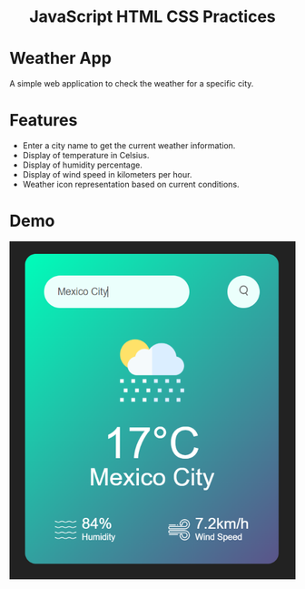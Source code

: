 # <h1 align="center">JavaScript HTML CSS Practices</h1>

# <h1 align="left">Weather App</h1>
A simple web application to check the weather for a specific city.

# Features
- Enter a city name to get the current weather information.
- Display of temperature in Celsius.
- Display of humidity percentage.
- Display of wind speed in kilometers per hour.
- Weather icon representation based on current conditions.

# Demo
<p align="center">
  <img src="/WeatherApp/images/Demo.png" alt="Weather App Screenshot">
</p>
